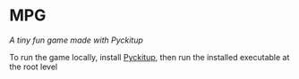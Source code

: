 # MPG
*A tiny fun game made with Pyckitup*

To run the game locally,  install [Pyckitup](https://github.com/pickitup247/pyckitup#getting-started), then run the installed executable at the root level